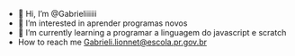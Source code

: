 - 👋 Hi, I’m @Gabrieliiiiii
- 👀 I’m interested in aprender programas novos 
- 🌱 I’m currently learning a programar a linguagem do javascript e scratch 
-   How to reach me Gabrieli.lionnet@escola.pr.gov.br

<!---
Gabrieliiiiii/Gabrieliiiiii is a ✨ special ✨ repository because its `README.md` (this file) appears on your GitHub profile.
You can click the Preview link to take a look at your changes.
--->
